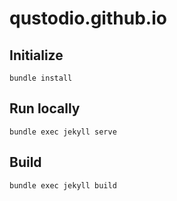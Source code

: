 # qustodio.github.io

## Initialize

`bundle install`

## Run locally

`bundle exec jekyll serve`

## Build

`bundle exec jekyll build`